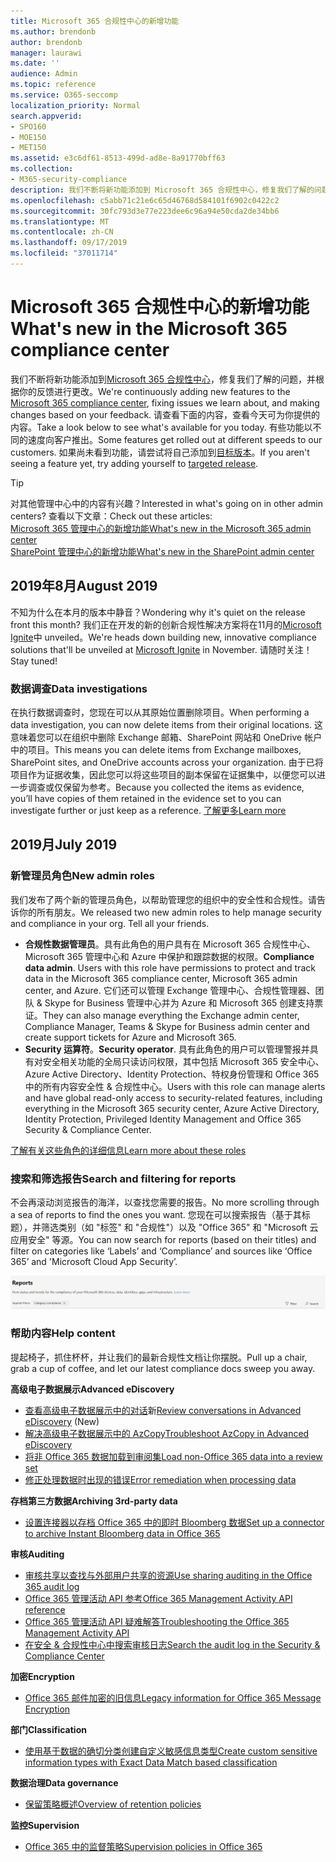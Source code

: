 ```yaml
---
title: Microsoft 365 合规性中心的新增功能
ms.author: brendonb
author: brendonb
manager: laurawi
ms.date: ''
audience: Admin
ms.topic: reference
ms.service: O365-seccomp
localization_priority: Normal
search.appverid:
- SPO160
- MOE150
- MET150
ms.assetid: e3c6df61-8513-499d-ad8e-8a91770bff63
ms.collection:
- M365-security-compliance
description: 我们不断将新功能添加到 Microsoft 365 合规性中心，修复我们了解的问题，并根据你的反馈进行更改。 了解我们在本月所做的操作。
ms.openlocfilehash: c5abb71c21e6c65d46768d584101f6902c0422c2
ms.sourcegitcommit: 30fc793d3e77e223dee6c96a94e50cda2de34bb6
ms.translationtype: MT
ms.contentlocale: zh-CN
ms.lasthandoff: 09/17/2019
ms.locfileid: "37011714"
---
```

# <a name="whats-new-in-the-microsoft-365-compliance-center"></a><span data-ttu-id="992ad-104">Microsoft 365 合规性中心的新增功能</span><span class="sxs-lookup"><span data-stu-id="992ad-104">What's new in the Microsoft 365 compliance center</span></span>

<span data-ttu-id="992ad-105">我们不断将新功能添加到[Microsoft 365 合规性中心](microsoft-365-compliance-center.md)，修复我们了解的问题，并根据你的反馈进行更改。</span><span class="sxs-lookup"><span data-stu-id="992ad-105">We're continuously adding new features to the [Microsoft 365 compliance center](microsoft-365-compliance-center.md), fixing issues we learn about, and making changes based on your feedback.</span></span> <span data-ttu-id="992ad-106">请查看下面的内容，查看今天可为你提供的内容。</span><span class="sxs-lookup"><span data-stu-id="992ad-106">Take a look below to see what's available for you today.</span></span> <span data-ttu-id="992ad-107">有些功能以不同的速度向客户推出。</span><span class="sxs-lookup"><span data-stu-id="992ad-107">Some features get rolled out at different speeds to our customers.</span></span> <span data-ttu-id="992ad-108">如果尚未看到功能，请尝试将自己添加到[目标版本](https://docs.microsoft.com/office365/admin/manage/release-options-in-office-365)。</span><span class="sxs-lookup"><span data-stu-id="992ad-108">If you aren't seeing a feature yet, try adding yourself to [targeted release](https://docs.microsoft.com/office365/admin/manage/release-options-in-office-365).</span></span>

> [!TIP]
> <span data-ttu-id="992ad-109">对其他管理中心中的内容有兴趣？</span><span class="sxs-lookup"><span data-stu-id="992ad-109">Interested in what's going on in other admin centers?</span></span> <span data-ttu-id="992ad-110">查看以下文章：</span><span class="sxs-lookup"><span data-stu-id="992ad-110">Check out these articles:</span></span><br>[<span data-ttu-id="992ad-111">Microsoft 365 管理中心的新增功能</span><span class="sxs-lookup"><span data-stu-id="992ad-111">What's new in the Microsoft 365 admin center</span></span>](https://docs.microsoft.com/office365/admin/whats-new-in-preview?view=o365-worldwide)<br>[<span data-ttu-id="992ad-112">SharePoint 管理中心的新增功能</span><span class="sxs-lookup"><span data-stu-id="992ad-112">What's new in the SharePoint admin center</span></span>](https://docs.microsoft.com/sharepoint/what-s-new-in-admin-center)

## <a name="august-2019"></a><span data-ttu-id="992ad-113">2019年8月</span><span class="sxs-lookup"><span data-stu-id="992ad-113">August 2019</span></span>

<span data-ttu-id="992ad-114">不知为什么在本月的版本中静音？</span><span class="sxs-lookup"><span data-stu-id="992ad-114">Wondering why it's quiet on the release front this month?</span></span> <span data-ttu-id="992ad-115">我们正在开发的新的创新合规性解决方案将在11月的[Microsoft Ignite](https://www.microsoft.com/ignite)中 unveiled。</span><span class="sxs-lookup"><span data-stu-id="992ad-115">We're heads down building new, innovative compliance solutions that'll be unveiled at [Microsoft Ignite](https://www.microsoft.com/ignite) in November.</span></span> <span data-ttu-id="992ad-116">请随时关注！</span><span class="sxs-lookup"><span data-stu-id="992ad-116">Stay tuned!</span></span>

### <a name="data-investigations"></a><span data-ttu-id="992ad-117">数据调查</span><span class="sxs-lookup"><span data-stu-id="992ad-117">Data investigations</span></span>

<span data-ttu-id="992ad-118">在执行数据调查时，您现在可以从其原始位置删除项目。</span><span class="sxs-lookup"><span data-stu-id="992ad-118">When performing a data investigation, you can now delete items from their original locations.</span></span> <span data-ttu-id="992ad-119">这意味着您可以在组织中删除 Exchange 邮箱、SharePoint 网站和 OneDrive 帐户中的项目。</span><span class="sxs-lookup"><span data-stu-id="992ad-119">This means you can delete items from Exchange mailboxes, SharePoint sites, and OneDrive accounts across your organization.</span></span> <span data-ttu-id="992ad-120">由于已将项目作为证据收集，因此您可以将这些项目的副本保留在证据集中，以便您可以进一步调查或仅保留为参考。</span><span class="sxs-lookup"><span data-stu-id="992ad-120">Because you collected the items as evidence, you’ll have copies of them retained in the evidence set to you can investigate further or just keep as a reference.</span></span> [<span data-ttu-id="992ad-121">了解更多</span><span class="sxs-lookup"><span data-stu-id="992ad-121">Learn more</span></span>](datainvestigations/delete-items-from-original-locations.md)

## <a name="july-2019"></a><span data-ttu-id="992ad-122">2019月</span><span class="sxs-lookup"><span data-stu-id="992ad-122">July 2019</span></span>

### <a name="new-admin-roles"></a><span data-ttu-id="992ad-123">新管理员角色</span><span class="sxs-lookup"><span data-stu-id="992ad-123">New admin roles</span></span>

<span data-ttu-id="992ad-124">我们发布了两个新的管理员角色，以帮助管理您的组织中的安全性和合规性。请告诉你的所有朋友。</span><span class="sxs-lookup"><span data-stu-id="992ad-124">We released two new admin roles to help manage security and compliance in your org. Tell all your friends.</span></span>

- <span data-ttu-id="992ad-125">**合规性数据管理员**。具有此角色的用户具有在 Microsoft 365 合规性中心、Microsoft 365 管理中心和 Azure 中保护和跟踪数据的权限。</span><span class="sxs-lookup"><span data-stu-id="992ad-125">**Compliance data admin**. Users with this role have permissions to protect and track data in the Microsoft 365 compliance center, Microsoft 365 admin center, and Azure.</span></span> <span data-ttu-id="992ad-126">它们还可以管理 Exchange 管理中心、合规性管理器、团队 & Skype for Business 管理中心并为 Azure 和 Microsoft 365 创建支持票证。</span><span class="sxs-lookup"><span data-stu-id="992ad-126">They can also manage everything the Exchange admin center, Compliance Manager, Teams & Skype for Business admin center and create support tickets for Azure and Microsoft 365.</span></span>
- <span data-ttu-id="992ad-127">**Security 运算符**。</span><span class="sxs-lookup"><span data-stu-id="992ad-127">**Security operator**.</span></span> <span data-ttu-id="992ad-128">具有此角色的用户可以管理警报并具有对安全相关功能的全局只读访问权限，其中包括 Microsoft 365 安全中心、Azure Active Directory、Identity Protection、特权身份管理和 Office 365 中的所有内容安全性 & 合规性中心。</span><span class="sxs-lookup"><span data-stu-id="992ad-128">Users with this role can manage alerts and have global read-only access to security-related features, including everything in the Microsoft 365 security center, Azure Active Directory, Identity Protection, Privileged Identity Management and Office 365 Security & Compliance Center.</span></span>

[<span data-ttu-id="992ad-129">了解有关这些角色的详细信息</span><span class="sxs-lookup"><span data-stu-id="992ad-129">Learn more about these roles</span></span>](https://docs.microsoft.com/office365/securitycompliance/permissions-microsoft-365-compliance-security)

### <a name="search-and-filtering-for-reports"></a><span data-ttu-id="992ad-130">搜索和筛选报告</span><span class="sxs-lookup"><span data-stu-id="992ad-130">Search and filtering for reports</span></span>

<span data-ttu-id="992ad-131">不会再滚动浏览报告的海洋，以查找您需要的报告。</span><span class="sxs-lookup"><span data-stu-id="992ad-131">No more scrolling through a sea of reports to find the ones you want.</span></span> <span data-ttu-id="992ad-132">您现在可以搜索报告（基于其标题），并筛选类别（如 "标签" 和 "合规性"）以及 "Office 365" 和 "Microsoft 云应用安全" 等源。</span><span class="sxs-lookup"><span data-stu-id="992ad-132">You can now search for reports (based on their titles) and filter on categories like ‘Labels’ and ‘Compliance’ and sources like ‘Office 365’ and 'Microsoft Cloud App Security’.</span></span>

![包含已应用筛选器的报表的搜索和筛选按钮的屏幕捕获](media/mcc_report_filtering.png)

### <a name="help-content"></a><span data-ttu-id="992ad-134">帮助内容</span><span class="sxs-lookup"><span data-stu-id="992ad-134">Help content</span></span>

<span data-ttu-id="992ad-135">提起椅子，抓住杯杯，并让我们的最新合规性文档让你摆脱。</span><span class="sxs-lookup"><span data-stu-id="992ad-135">Pull up a chair, grab a cup of coffee, and let our latest compliance docs sweep you away.</span></span>

<span data-ttu-id="992ad-136">**高级电子数据展示**</span><span class="sxs-lookup"><span data-stu-id="992ad-136">**Advanced eDiscovery**</span></span>
- <span data-ttu-id="992ad-137">[查看高级电子数据展示中的对话](compliance20/conversation-review-sets.md)新</span><span class="sxs-lookup"><span data-stu-id="992ad-137">[Review conversations in Advanced eDiscovery](compliance20/conversation-review-sets.md) (New)</span></span>
- [<span data-ttu-id="992ad-138">解决高级电子数据展示中的 AzCopy</span><span class="sxs-lookup"><span data-stu-id="992ad-138">Troubleshoot AzCopy in Advanced eDiscovery</span></span>](compliance20/troubleshooting-azcopy.md)
- [<span data-ttu-id="992ad-139">将非 Office 365 数据加载到审阅集</span><span class="sxs-lookup"><span data-stu-id="992ad-139">Load non-Office 365 data into a review set</span></span>](compliance20/load-non-office365-data.md)
- [<span data-ttu-id="992ad-140">修正处理数据时出现的错误</span><span class="sxs-lookup"><span data-stu-id="992ad-140">Error remediation when processing data</span></span>](compliance20/error-remediation.md)

<span data-ttu-id="992ad-141">**存档第三方数据**</span><span class="sxs-lookup"><span data-stu-id="992ad-141">**Archiving 3rd-party data**</span></span>
- [<span data-ttu-id="992ad-142">设置连接器以存档 Office 365 中的即时 Bloomberg 数据</span><span class="sxs-lookup"><span data-stu-id="992ad-142">Set up a connector to archive Instant Bloomberg data in Office 365</span></span>](archive-instant-bloomberg-data.md)

<span data-ttu-id="992ad-143">**审核**</span><span class="sxs-lookup"><span data-stu-id="992ad-143">**Auditing**</span></span>
- [<span data-ttu-id="992ad-144">审核共享以查找与外部用户共享的资源</span><span class="sxs-lookup"><span data-stu-id="992ad-144">Use sharing auditing in the Office 365 audit log</span></span>](use-sharing-auditing.md)
- [<span data-ttu-id="992ad-145">Office 365 管理活动 API 参考</span><span class="sxs-lookup"><span data-stu-id="992ad-145">Office 365 Management Activity API reference</span></span>](https://docs.microsoft.com/office/office-365-management-api/office-365-management-activity-api-reference)
- [<span data-ttu-id="992ad-146">Office 365 管理活动 API 疑难解答</span><span class="sxs-lookup"><span data-stu-id="992ad-146">Troubleshooting the Office 365 Management Activity API</span></span>](https://docs.microsoft.com/office/office-365-management-api/troubleshooting-the-office-365-management-activity-api)
- [<span data-ttu-id="992ad-147">在安全 & 合规性中心中搜索审核日志</span><span class="sxs-lookup"><span data-stu-id="992ad-147">Search the audit log in the Security & Compliance Center</span></span>](search-the-audit-log-in-security-and-compliance.md)

<span data-ttu-id="992ad-148">**加密**</span><span class="sxs-lookup"><span data-stu-id="992ad-148">**Encryption**</span></span>
- [<span data-ttu-id="992ad-149">Office 365 邮件加密的旧信息</span><span class="sxs-lookup"><span data-stu-id="992ad-149">Legacy information for Office 365 Message Encryption</span></span>](legacy-information-for-message-encryption.md)

<span data-ttu-id="992ad-150">**部门**</span><span class="sxs-lookup"><span data-stu-id="992ad-150">**Classification**</span></span>
- [<span data-ttu-id="992ad-151">使用基于数据的确切分类创建自定义敏感信息类型</span><span class="sxs-lookup"><span data-stu-id="992ad-151">Create custom sensitive information types with Exact Data Match based classification</span></span>](create-custom-sensitive-information-types-with-exact-data-match-based-classification.md)

<span data-ttu-id="992ad-152">**数据治理**</span><span class="sxs-lookup"><span data-stu-id="992ad-152">**Data governance**</span></span>
- [<span data-ttu-id="992ad-153">保留策略概述</span><span class="sxs-lookup"><span data-stu-id="992ad-153">Overview of retention policies</span></span>](retention-policies.md)

<span data-ttu-id="992ad-154">**监控**</span><span class="sxs-lookup"><span data-stu-id="992ad-154">**Supervision**</span></span>
- [<span data-ttu-id="992ad-155">Office 365 中的监督策略</span><span class="sxs-lookup"><span data-stu-id="992ad-155">Supervision policies in Office 365</span></span>](supervision-policies.md)